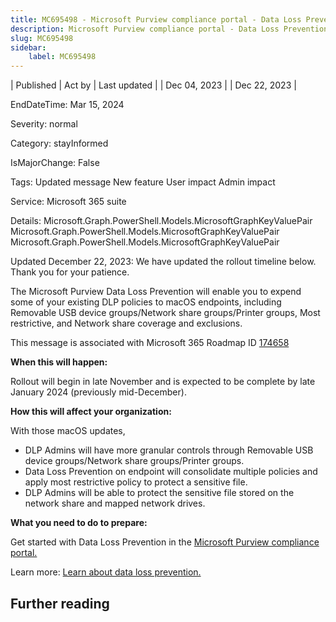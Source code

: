 ```yaml
---
title: MC695498 - Microsoft Purview compliance portal - Data Loss Prevention - Enhancements to DLP capabilities on macOS endpoints
description: Microsoft Purview compliance portal - Data Loss Prevention - Enhancements to DLP capabilities on macOS endpoints
slug: MC695498
sidebar:
    label: MC695498
---
```



| Published | Act by | Last updated |
| Dec 04, 2023 |  | Dec 22, 2023 |

EndDateTime: Mar 15, 2024

Severity: normal

Category: stayInformed

IsMajorChange: False

Tags: Updated message New feature User impact Admin impact

Service: Microsoft 365 suite

Details: Microsoft.Graph.PowerShell.Models.MicrosoftGraphKeyValuePair Microsoft.Graph.PowerShell.Models.MicrosoftGraphKeyValuePair Microsoft.Graph.PowerShell.Models.MicrosoftGraphKeyValuePair

<p style="">Updated December 22, 2023: We have updated the rollout timeline below. Thank you for your patience.</p><p style="">The Microsoft Purview Data Loss Prevention will enable you to expend some of your existing DLP policies to macOS endpoints, including Removable USB device groups/Network share groups/Printer groups, Most restrictive, and Network share coverage and exclusions.</p>
<p>This message is associated with Microsoft 365 Roadmap ID <a href="https://www.microsoft.com/microsoft-365/roadmap?filters=&amp;searchterms=174658" target="_blank">174658</a></p>
<p><b>When this will happen:</b></p>

<p>Rollout will begin in late November and is expected to be complete by late January 2024 (previously mid-December).</p>

<p><b>How this will affect your organization:</b></p>

<p>With those macOS updates, 
</p><ul><li>DLP Admins will have more granular controls through Removable USB device groups/Network share groups/Printer groups.
</li><li>Data Loss Prevention on endpoint will consolidate multiple policies and apply most restrictive policy to protect a sensitive file.
</li><li>DLP Admins will be able to protect the sensitive file stored on the network share and mapped network drives.</li></ul>
<p><b>What you need to do to prepare:</b></p>
<p>Get started with Data Loss Prevention in the <a href="https://purview.microsoft.com/compliance" target="_blank">Microsoft Purview compliance portal.</a></p><p> 
</p><p>Learn more: <a href="https://learn.microsoft.com/microsoft-365/compliance/dlp-learn-about-dlp?view=o365-worldwide" target="_blank">Learn about data loss prevention.</a></p>

## Further reading
